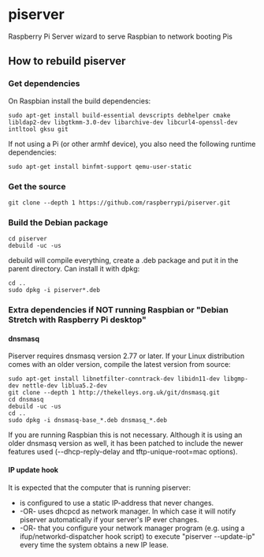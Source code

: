 # piserver
Raspberry Pi Server wizard to serve Raspbian to network booting Pis

## How to rebuild piserver

### Get dependencies

On Raspbian install the build dependencies:

```
sudo apt-get install build-essential devscripts debhelper cmake libldap2-dev libgtkmm-3.0-dev libarchive-dev libcurl4-openssl-dev intltool gksu git
```

If not using a Pi (or other armhf device), you also need the following runtime dependencies:

```
sudo apt-get install binfmt-support qemu-user-static
```


### Get the source

```
git clone --depth 1 https://github.com/raspberrypi/piserver.git
```

### Build the Debian package

```
cd piserver
debuild -uc -us
```

debuild will compile everything, create a .deb package and put it in the parent directory.
Can install it with dpkg:

```
cd ..
sudo dpkg -i piserver*.deb
```

### Extra dependencies if NOT running Raspbian or "Debian Stretch with Raspberry Pi desktop"

#### dnsmasq

Piserver requires dnsmasq version 2.77 or later.
If your Linux distribution comes with an older version, compile the latest version from source:

```
sudo apt-get install libnetfilter-conntrack-dev libidn11-dev libgmp-dev nettle-dev liblua5.2-dev
git clone --depth 1 http://thekelleys.org.uk/git/dnsmasq.git
cd dnsmasq
debuild -uc -us
cd ..
sudo dpkg -i dnsmasq-base_*.deb dnsmasq_*.deb
```

If you are running Raspbian this is not necessary. Although it is using an older dnsmasq version as well, it has been patched to include the newer features used (--dhcp-reply-delay and tftp-unique-root=mac options).

#### IP update hook

It is expected that the computer that is running piserver:

* is configured to use a static IP-address that never changes.
* -OR- uses dhcpcd as network manager. In which case it will notify piserver automatically if your server's IP ever changes.
* -OR- that you configure your network manager program (e.g. using a ifup/networkd-dispatcher hook script) to execute "piserver --update-ip" every time the system  obtains a new IP lease.
